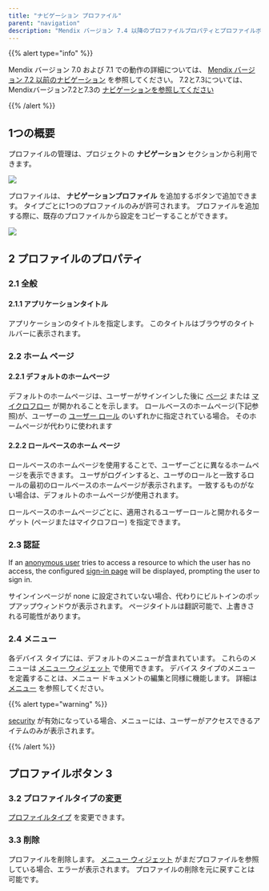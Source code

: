```yaml
---
title: "ナビゲーション プロファイル"
parent: "navigation"
description: "Mendix バージョン 7.4 以降のプロファイルプロパティとプロファイルボタンについて説明します。"
---
```


{{% alert type="info" %}}

Mendix バージョン 7.0 および 7.1 での動作の詳細については、 [Mendix バージョン 7.2 以前のナビゲーション](navigation-before-72) を参照してください。 7.2と7.3については、Mendixバージョン7.2と7.3の [ナビゲーションを参照してください](navigation-in-72-and-73)

{{% /alert %}}

## 1つの概要

プロファイルの管理は、プロジェクトの **ナビゲーション** セクションから利用できます。

![](attachments/modeler-core/2018-03-01_17-29-32.png)

プロファイルは、 **ナビゲーションプロファイル** を追加するボタンで追加できます。 タイプごとに1つのプロファイルのみが許可されます。 プロファイルを追加する際に、既存のプロファイルから設定をコピーすることができます。

![](attachments/modeler-core/2018-03-01_17-31-42.png)

## 2 プロファイルのプロパティ

### 2.1 全般

#### 2.1.1 アプリケーションタイトル

アプリケーションのタイトルを指定します。 このタイトルはブラウザのタイトルバーに表示されます。

### 2.2 ホーム ページ

#### 2.2.1 デフォルトのホームページ

デフォルトのホームページは、ユーザーがサインインした後に [ページ](page) または [マイクロフロー](microflow) が開かれることを示します。 ロールベースのホームページ(下記参照)が、ユーザーの [ユーザー ロール](user-roles) のいずれかに指定されている場合。 そのホームページが代わりに使われます

#### 2.2.2 ロールベースのホーム ページ

ロールベースのホームページを使用することで、ユーザーごとに異なるホームページを表示できます。 ユーザがログインすると、ユーザのロールと一致するロールの最初のロールベースのホームページが表示されます。 一致するものがない場合は、デフォルトのホームページが使用されます。

ロールベースのホームページごとに、適用されるユーザーロールと開かれるターゲット (ページまたはマイクロフロー) を指定できます。

### 2.3 認証

If an [anonymous user](anonymous-users) tries to access a resource to which the user has no access, the configured [sign-in page](authentication-widgets) will be displayed, prompting the user to sign in.

サインインページが none に設定されていない場合、代わりにビルトインのポップアップウィンドウが表示されます。 ページタイトルは翻訳可能で、上書きされる可能性があります。

### 2.4 メニュー

各デバイス タイプには、デフォルトのメニューが含まれています。 これらのメニューは [メニュー ウィジェット](menu-widgets) で使用できます。 デバイス タイプのメニューを定義することは、メニュー ドキュメントの編集と同様に機能します。 詳細は [メニュー](menu) を参照してください。

{{% alert type="warning" %}}

[security](project-security) が有効になっている場合、メニューには、ユーザーがアクセスできるアイテムのみが表示されます。

{{% /alert %}}

## プロファイルボタン 3

### 3.2 プロファイルタイプの変更

[プロファイルタイプ](navigation) を変更できます。

### 3.3 削除

プロファイルを削除します。 [メニュー ウィジェット](menu-widgets) がまだプロファイルを参照している場合、エラーが表示されます。 プロファイルの削除を元に戻すことは可能です。
